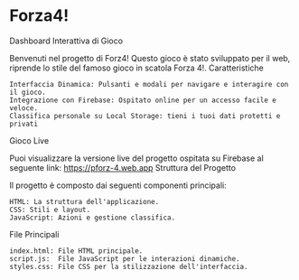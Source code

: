 # Forza4!
Dashboard Interattiva di Gioco

Benvenuti nel progetto di Forz4! Questo gioco è stato sviluppato per il web, riprende lo stile del famoso gioco in scatola Forza 4!.
Caratteristiche

    Interfaccia Dinamica: Pulsanti e modali per navigare e interagire con il gioco.
    Integrazione con Firebase: Ospitato online per un accesso facile e veloce.
    Classifica personale su Local Storage: tieni i tuoi dati protetti e privati

Gioco Live

Puoi visualizzare la versione live del progetto ospitata su Firebase al seguente link: https://pforz-4.web.app
Struttura del Progetto

Il progetto è composto dai seguenti componenti principali:

    HTML: La struttura dell'applicazione.
    CSS: Stili e layout.
    JavaScript: Azioni e gestione classifica.

File Principali

    index.html: File HTML principale.
    script.js:  File JavaScript per le interazioni dinamiche.
    styles.css: File CSS per la stilizzazione dell'interfaccia.

